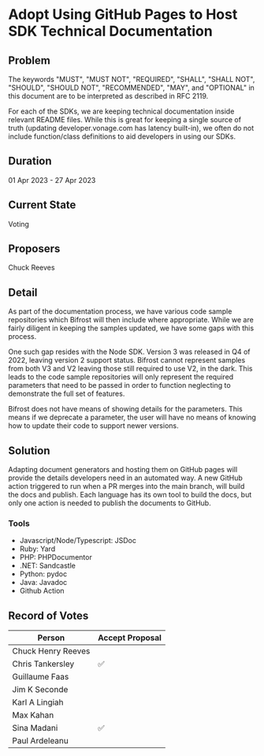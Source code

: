 # Adopt Using GitHub Pages to Host SDK Technical Documentation

## Problem

The keywords "MUST", "MUST NOT", "REQUIRED", "SHALL", "SHALL NOT", "SHOULD", "SHOULD NOT", "RECOMMENDED", "MAY", and "OPTIONAL" in this document are to be interpreted as described in RFC 2119.

For each of the SDKs, we are keeping technical documentation inside relevant README files. While this is great for keeping a single source of truth (updating developer.vonage.com has latency built-in), we often do not include function/class definitions to aid developers in using our SDKs.

## Duration

01 Apr 2023 - 27 Apr 2023

## Current State

Voting

## Proposers

Chuck Reeves

## Detail

As part of the documentation process, we have various code sample repositories which Bifrost will then include where appropriate. While we are fairly diligent in keeping the samples updated, we have some gaps with this process.

One such gap resides with the Node SDK. Version 3 was released in Q4 of 2022, leaving version 2 support status. Bifrost cannot represent samples from both V3 and V2 leaving those still required to use V2, in the dark. This leads to the code sample repositories will only represent the required parameters that need to be passed in order to function neglecting to demonstrate the full set of features.

Bifrost does not have means of showing details for the parameters. This means if we deprecate a parameter, the user will have no means of knowing how to update their code to support newer versions. 

## Solution

Adapting document generators and hosting them on GitHub pages will provide the details developers need in an automated way. A new GitHub action triggered to run when a PR merges into the main branch, will build the docs and publish. Each language has its own tool to build the docs, but only one action is needed to publish the documents to GitHub.

### Tools

* Javascript/Node/Typescript: JSDoc
* Ruby: Yard
* PHP: PHPDocumentor
* .NET: Sandcastle
* Python: pydoc
* Java: Javadoc
* Github Action

## Record of Votes

| Person             | Accept Proposal |
|--------------------|-----------------|
| Chuck Henry Reeves |                 |
| Chris Tankersley   | ✅              |
| Guillaume Faas     |                 |
| Jim K Seconde      |                 |
| Karl A Lingiah     |                 |
| Max Kahan          |                 |
| Sina Madani        | ✅              |
| Paul Ardeleanu     |                 |
	
